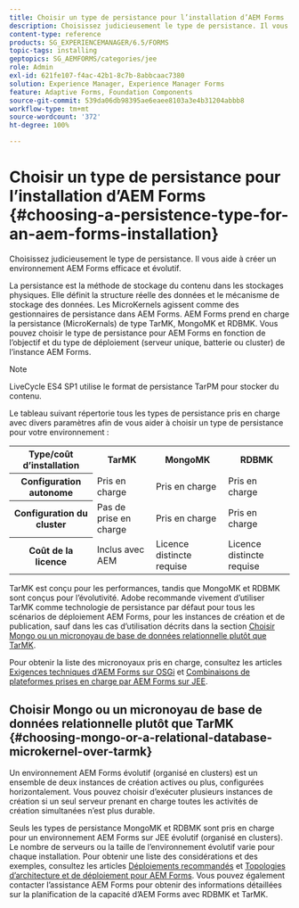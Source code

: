```yaml
---
title: Choisir un type de persistance pour l’installation d’AEM Forms
description: Choisissez judicieusement le type de persistance. Il vous aide à créer un environnement AEM Forms efficace et évolutif.
content-type: reference
products: SG_EXPERIENCEMANAGER/6.5/FORMS
topic-tags: installing
geptopics: SG_AEMFORMS/categories/jee
role: Admin
exl-id: 621fe107-f4ac-42b1-8c7b-8abbcaac7380
solution: Experience Manager, Experience Manager Forms
feature: Adaptive Forms, Foundation Components
source-git-commit: 539da06db98395ae6eaee8103a3e4b31204abbb8
workflow-type: tm+mt
source-wordcount: '372'
ht-degree: 100%

---
```


# Choisir un type de persistance pour l’installation d’AEM Forms {#choosing-a-persistence-type-for-an-aem-forms-installation}

Choisissez judicieusement le type de persistance. Il vous aide à créer un environnement AEM Forms efficace et évolutif.

La persistance est la méthode de stockage du contenu dans les stockages physiques. Elle définit la structure réelle des données et le mécanisme de stockage des données. Les MicroKernels agissent comme des gestionnaires de persistance dans AEM Forms. AEM Forms prend en charge la persistance (MicroKernals) de type TarMK, MongoMK et RDBMK. Vous pouvez choisir le type de persistance pour AEM Forms en fonction de l’objectif et du type de déploiement (serveur unique, batterie ou cluster) de l’instance AEM Forms.

>[!NOTE]
>
>LiveCycle ES4 SP1 utilise le format de persistance TarPM pour stocker du contenu.

Le tableau suivant répertorie tous les types de persistance pris en charge avec divers paramètres afin de vous aider à choisir un type de persistance pour votre environnement :

<table>
 <tbody>
  <tr>
   <th><strong>Type/coût d’installation</strong></th>
   <th><strong>TarMK</strong></th>
   <th><strong>MongoMK</strong></th>
   <th><strong>RDBMK</strong></th>
  </tr>
  <tr>
   <th><strong>Configuration autonome</strong></th>
   <td>Pris en charge<br /> </td>
   <td>Pris en charge</td>
   <td>Pris en charge</td>
  </tr>
  <tr>
   <th><strong>Configuration du cluster</strong></th>
   <td>Pas de prise en charge</td>
   <td>Pris en charge</td>
   <td>Pris en charge</td>
  </tr>
  <tr>
   <th><strong>Coût de la licence</strong></th>
   <td>Inclus avec AEM </td>
   <td>Licence distincte requise</td>
   <td>Licence distincte requise</td>
  </tr>
 </tbody>
</table>

TarMK est conçu pour les performances, tandis que MongoMK et RDBMK sont conçus pour l’évolutivité. Adobe recommande vivement d’utiliser TarMK comme technologie de persistance par défaut pour tous les scénarios de déploiement AEM Forms, pour les instances de création et de publication, sauf dans les cas d’utilisation décrits dans la section [Choisir Mongo ou un micronoyau de base de données relationnelle plutôt que TarMK](#p-choosing-mongo-or-a-relational-database-microkernel-over-tarmk-p).

Pour obtenir la liste des micronoyaux pris en charge, consultez les articles [Exigences techniques d’AEM Forms sur OSGi](/help/sites-deploying/technical-requirements.md) et [Combinaisons de plateformes prises en charge par AEM Forms sur JEE](/help/forms/using/aem-forms-jee-supported-platforms.md).

## Choisir Mongo ou un micronoyau de base de données relationnelle plutôt que TarMK {#choosing-mongo-or-a-relational-database-microkernel-over-tarmk}

Un environnement AEM Forms évolutif (organisé en clusters) est un ensemble de deux instances de création actives ou plus, configurées horizontalement. Vous pouvez choisir d’exécuter plusieurs instances de création si un seul serveur prenant en charge toutes les activités de création simultanées n’est plus durable.

Seuls les types de persistance MongoMK et RDBMK sont pris en charge pour un environnement AEM Forms sur JEE évolutif (organisé en clusters). Le nombre de serveurs ou la taille de l’environnement évolutif varie pour chaque installation. Pour obtenir une liste des considérations et des exemples, consultez les articles [Déploiements recommandés](/help/sites-deploying/recommended-deploys.md) et [Topologies d’architecture et de déploiement pour AEM Forms](/help/forms/using/aem-forms-architecture-deployment.md). Vous pouvez également contacter l’assistance AEM Forms pour obtenir des informations détaillées sur la planification de la capacité d’AEM Forms avec RDBMK et TarMK.
